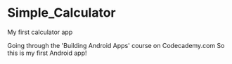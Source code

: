 # Simple_Calculator
My first calculator app

Going through the 'Building Android Apps' course on Codecademy.com
So this is my first Android app!
